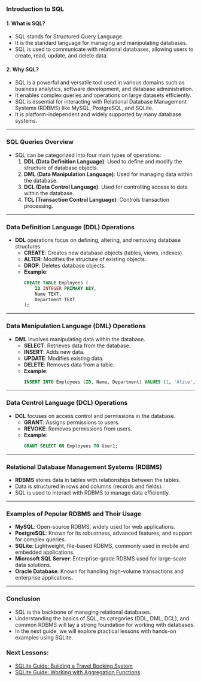 ### **Introduction to SQL**

#### 1. **What is SQL?**
   - SQL stands for Structured Query Language.
   - It is the standard language for managing and manipulating databases.
   - SQL is used to communicate with relational databases, allowing users to create, read, update, and delete data.

#### 2. **Why SQL?**
   - SQL is a powerful and versatile tool used in various domains such as business analytics, software development, and database administration.
   - It enables complex queries and operations on large datasets efficiently.
   - SQL is essential for interacting with Relational Database Management Systems (RDBMS) like MySQL, PostgreSQL, and SQLite.
   - It is platform-independent and widely supported by many database systems.

---

### **SQL Queries Overview**
   - SQL can be categorized into four main types of operations:
     1. **DDL (Data Definition Language)**: Used to define and modify the structure of database objects.
     2. **DML (Data Manipulation Language)**: Used for managing data within the database.
     3. **DCL (Data Control Language)**: Used for controlling access to data within the database.
     4. **TCL (Transaction Control Language)**: Controls transaction processing.

---

### **Data Definition Language (DDL) Operations**
   - **DDL** operations focus on defining, altering, and removing database structures.
     - **CREATE**: Creates new database objects (tables, views, indexes).
     - **ALTER**: Modifies the structure of existing objects.
     - **DROP**: Deletes database objects.
     - **Example**:
       ```sql
       CREATE TABLE Employees (
           ID INTEGER PRIMARY KEY,
           Name TEXT,
           Department TEXT
       );
       ```

---

### **Data Manipulation Language (DML) Operations**
   - **DML** involves manipulating data within the database.
     - **SELECT**: Retrieves data from the database.
     - **INSERT**: Adds new data.
     - **UPDATE**: Modifies existing data.
     - **DELETE**: Removes data from a table.
     - **Example**:
       ```sql
       INSERT INTO Employees (ID, Name, Department) VALUES (1, 'Alice', 'HR');
       ```

---

### **Data Control Language (DCL) Operations**
   - **DCL** focuses on access control and permissions in the database.
     - **GRANT**: Assigns permissions to users.
     - **REVOKE**: Removes permissions from users.
     - **Example**:
       ```sql
       GRANT SELECT ON Employees TO User1;
       ```

---

### **Relational Database Management Systems (RDBMS)**
   - **RDBMS** stores data in tables with relationships between the tables.
   - Data is structured in rows and columns (records and fields).
   - SQL is used to interact with RDBMS to manage data efficiently.

---

### **Examples of Popular RDBMS and Their Usage**
   - **MySQL**: Open-source RDBMS, widely used for web applications.
   - **PostgreSQL**: Known for its robustness, advanced features, and support for complex queries.
   - **SQLite**: Lightweight, file-based RDBMS, commonly used in mobile and embedded applications.
   - **Microsoft SQL Server**: Enterprise-grade RDBMS used for large-scale data solutions.
   - **Oracle Database**: Known for handling high-volume transactions and enterprise applications.

---

### **Conclusion**
   - SQL is the backbone of managing relational databases.
   - Understanding the basics of SQL, its categories (DDL, DML, DCL), and common RDBMS will lay a strong foundation for working with databases.
   - In the next guide, we will explore practical lessons with hands-on examples using SQLite.

### **Next Lessons**: 
   - [SQLite Guide: Building a Travel Booking System](SQL_in_Action.md)
   - [SQLite Guide: Working with Aggregation Functions](SQL_in_Action_2.md)